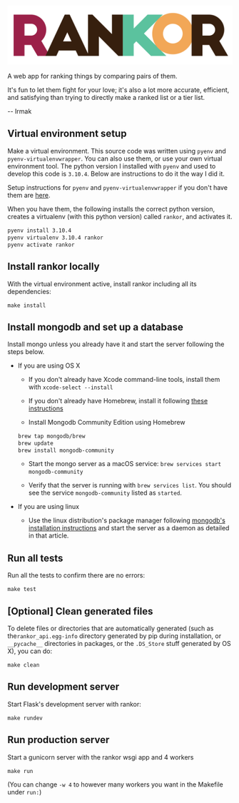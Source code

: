 ![RANKOR](https://raw.githubusercontent.com/frrmack/rankor/master/logo/rankor_logo_white.png)

A web app for ranking things by comparing pairs of them.

It's fun to let them fight for your love; it's also a lot more accurate, efficient, and satisfying than trying to directly make a ranked list or a tier list.


-- Irmak

## Virtual environment setup

Make a virtual environment. This source code was written using `pyenv` and `pyenv-virtualenvwrapper`. You can also use them, or use your own virtual environment tool. The python version I installed with `pyenv` and used to develop this code is `3.10.4`. Below are instructions to do it the way I did it.


Setup instructions for `pyenv` and `pyenv-virtualenvwrapper` if you don't have them are [here](https://gist.github.com/eliangcs/43a51f5c95dd9b848ddc). 


When you have them, the following installs the correct python version, creates a virtualenv (with this python version) called `rankor`, and activates it.


```
pyenv install 3.10.4
pyenv virtualenv 3.10.4 rankor
pyenv activate rankor
```

## Install rankor locally
With the virtual environment active, install rankor including all its dependencies:

```
make install
```


## Install mongodb and set up a database

Install mongo unless you already have it and start the server following the steps below.

- If you are using OS X

    - If you don't already have Xcode command-line tools, install them with `xcode-select --install`

    - If you don't already have Homebrew, install it following [these instructions](https://brew.sh/#install)

    - Install Mongodb Community Edition using Homebrew
    ```
    brew tap mongodb/brew
    brew update
    brew install mongodb-community
    ```

    - Start the mongo server as a macOS service:
    `brew services start mongodb-community`


    - Verify that the server is running with `brew services list`. You should see the service `mongodb-community` listed as `started`. 


- If you are using linux
    
    - Use the linux distribution's package manager following [mongodb's installation instructions](https://www.mongodb.com/docs/manual/administration/install-on-linux/) and start the server as a daemon as detailed in that article.


## Run all tests
Run all the tests to confirm there are no errors:

```
make test
```


## \[Optional\] Clean generated files
To delete files or directories that are automatically generated (such as  the`rankor_api.egg-info` directory generated by pip during installation, or `__pycache__` directories in packages, or the `.DS_Store` stuff generated by OS X), you can do:

```
make clean
```


## Run development server
Start Flask's development server with rankor:

```
make rundev
```


## Run production server
Start a gunicorn server with the rankor wsgi app and 4 workers

```
make run
```


(You can change `-w 4` to however many workers you want in the Makefile under `run:`)
